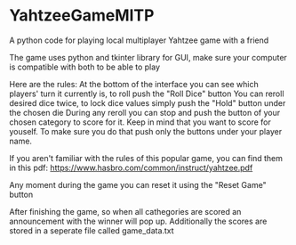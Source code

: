 # YahtzeeGameMITP
A python code for playing local multiplayer Yahtzee game with a friend

The game uses python and tkinter library for GUI, make sure your computer is compatible with both to be able to play

Here are the rules:
At the bottom of the interface you can see which players' turn it currently is, to roll push the "Roll Dice" button
You can reroll desired dice twice, to lock dice values simply push the "Hold" button under the chosen die
During any reroll you can stop and push the button of your chosen category to score for it. Keep in mind that you want to score for youself.
To make sure you do that push only the buttons under your player name.

If you aren't familiar with the rules of this popular game, you can find them in this pdf: https://www.hasbro.com/common/instruct/yahtzee.pdf

Any moment during the game you can reset it using the "Reset Game" button

After finishing the game, so when all cathegories are scored an announcement with the winner will pop up.
Additionally the scores are stored in a seperate file called game_data.txt

